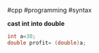 #cpp #programming #syntax 


**cast int into double**

```cpp
int a=30;
double profit= (double)a;
```
